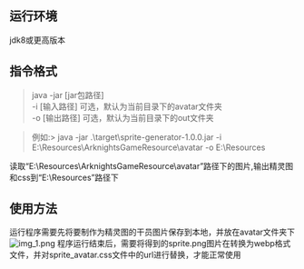 ## 运行环境
jdk8或更高版本
## 指令格式
>java -jar [jar包路径]  
>     -i [输入路径] 可选，默认为当前目录下的avatar文件夹  
>     -o [输出路径] 可选，默认为当前目录下的out文件夹  

>例如:> java -jar .\target\sprite-generator-1.0.0.jar -i E:\Resources\ArknightsGameResource\avatar -o E:\Resources
> 
读取“E:\Resources\ArknightsGameResource\avatar”路径下的图片,输出精灵图和css到“E:\Resources”路径下

## 使用方法
运行程序需要先将要制作为精灵图的干员图片保存到本地，并放在avatar文件夹下
![img_1.png](img_1.png)
程序运行结束后，需要将得到的sprite.png图片在转换为webp格式文件，并对sprite_avatar.css文件中的url进行替换，才能正常使用

